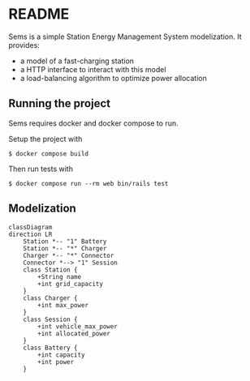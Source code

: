 # README

Sems is a simple Station Energy Management System modelization. It provides:
- a model of a fast-charging station
- a HTTP interface to interact with this model
- a load-balancing algorithm to optimize power allocation

## Running the project

Sems requires docker and docker compose to run.

Setup the project with

```
$ docker compose build
```

Then run tests with

```
$ docker compose run --rm web bin/rails test
```

## Modelization

```mermaid
classDiagram
direction LR
    Station *-- "1" Battery
    Station *-- "*" Charger
    Charger *-- "*" Connector
    Connector *--> "1" Session
    class Station {
        +String name
        +int grid_capacity
    }
    class Charger {
        +int max_power
    }
    class Session {
        +int vehicle_max_power
        +int allocated_power
    }
    class Battery {
        +int capacity
        +int power
    }
```
